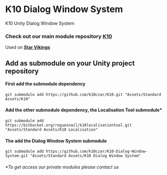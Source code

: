 # K10 Dialog Window System

K10 Unity Dialog Window System

### Check out our main module repository [K10](https://github.com/k10czar/K10.git)

Used on [**Star Vikings**](https://www.starvikings.com)

## Add as submodule on your Unity project repository

#### First add the submodule dependency

``git submodule add https://github.com/k10czar/K10.git "Assets/Standard Assets/K10"``
  
#### Add the other submodule dependency, the Localisation Tool submodule*

``git submodule add https://bitbucket.org/roguesnail/k10localisationtool.git "Assets/Standard Assets/K10 Localisation"``
  
#### The add the Dialog Window System submodule

``git submodule add https://github.com/k10czar/K10-Dialog-Window-System.git "Assets/Standard Assets/K10 Dialog Window System"``

###### *To get access our private modules please contact us
